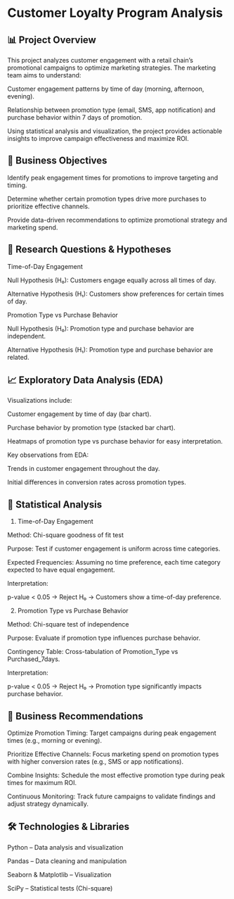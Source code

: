 
# Customer Loyalty Program Analysis
## 📊 Project Overview

This project analyzes customer engagement with a retail chain’s promotional campaigns to optimize marketing strategies. The marketing team aims to understand:

Customer engagement patterns by time of day (morning, afternoon, evening).

Relationship between promotion type (email, SMS, app notification) and purchase behavior within 7 days of promotion.

Using statistical analysis and visualization, the project provides actionable insights to improve campaign effectiveness and maximize ROI.

## 🎯 Business Objectives

Identify peak engagement times for promotions to improve targeting and timing.

Determine whether certain promotion types drive more purchases to prioritize effective channels.

Provide data-driven recommendations to optimize promotional strategy and marketing spend.

## 🔬 Research Questions & Hypotheses

Time-of-Day Engagement

Null Hypothesis (H₀): Customers engage equally across all times of day.

Alternative Hypothesis (H₁): Customers show preferences for certain times of day.

Promotion Type vs Purchase Behavior

Null Hypothesis (H₀): Promotion type and purchase behavior are independent.

Alternative Hypothesis (H₁): Promotion type and purchase behavior are related.

## 📈 Exploratory Data Analysis (EDA)

Visualizations include:

Customer engagement by time of day (bar chart).

Purchase behavior by promotion type (stacked bar chart).

Heatmaps of promotion type vs purchase behavior for easy interpretation.

Key observations from EDA:

Trends in customer engagement throughout the day.

Initial differences in conversion rates across promotion types.

## 🧮 Statistical Analysis
1. Time-of-Day Engagement

Method: Chi-square goodness of fit test

Purpose: Test if customer engagement is uniform across time categories.

Expected Frequencies: Assuming no time preference, each time category expected to have equal engagement.

Interpretation:

p-value < 0.05 → Reject H₀ → Customers show a time-of-day preference.

2. Promotion Type vs Purchase Behavior

Method: Chi-square test of independence

Purpose: Evaluate if promotion type influences purchase behavior.

Contingency Table: Cross-tabulation of Promotion_Type vs Purchased_7days.

Interpretation:

p-value < 0.05 → Reject H₀ → Promotion type significantly impacts purchase behavior.

## 📝 Business Recommendations

Optimize Promotion Timing: Target campaigns during peak engagement times (e.g., morning or evening).

Prioritize Effective Channels: Focus marketing spend on promotion types with higher conversion rates (e.g., SMS or app notifications).

Combine Insights: Schedule the most effective promotion type during peak times for maximum ROI.

Continuous Monitoring: Track future campaigns to validate findings and adjust strategy dynamically.

## 🛠 Technologies & Libraries

Python – Data analysis and visualization

Pandas – Data cleaning and manipulation

Seaborn & Matplotlib – Visualization

SciPy – Statistical tests (Chi-square)
